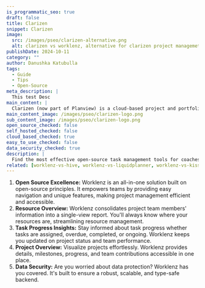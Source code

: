 ```yaml
---
is_programmatic_seo: true
draft: false
title: Clarizen
snippet: Clarizen
image:
  src: /images/pseo/clarizen-alternative.png
  alt: clarizen vs worklenz, alternative for clarizen project managemet tool, task management, resource management, productivity
publishDate: 2024-10-11
category: ""
author: Danushka Katubulla
tags:
  - Guide
  - Tips
  - Open-Source
meta_description: |
  This test Desc
main_content: |
  Clarizen (now part of Planview) is a cloud-based project and portfolio management solution designed to help enterprises manage complex projects and resources effectively. It offers tools for task management, resource allocation, financial planning, and real-time collaboration. Clarizen is tailored for large organizations seeking advanced reporting and workflow automation.
main_content_image: /images/pseo/clarizen-logo.png
sub_content_image: /images/pseo/clarizen-logo.png
open_source_checked: false
self_hosted_checked: false
cloud_based_checked: true
easy_to_use_checked: false
data_security_checked: true
description: |
  Find the most effective open-source task management tools for coaches on our platform. Simplify your coaching tasks and boost productivity with these tools.
related: [worklenz-vs-hive, worklenz-vs-liquidplanner, worklenz-vs-kissflow, worklenz-vs-workamajig]
---
```

1. **Open Source Excellence:** Worklenz is an all-in-one solution built on open-source principles. It empowers teams by providing easy navigation and unique features, making project management efficient and accessible.
2. **Resource Overview:** Worklenz consolidates project team members' information into a single-view report. You'll always know where your resources are, streamlining resource management.
3. **Task Progress Insights:** Stay informed about task progress whether tasks are assigned, overdue, completed, or ongoing. Worklenz keeps you updated on project status and team performance.
4. **Project Overview:** Visualize projects effortlessly. Worklenz provides details, milestones, progress, and team contributions accessible in one place.
5. **Data Security:** Are you worried about data protection? Worklenz has you covered. It's built to ensure a robust, scalable, and type-safe backend.